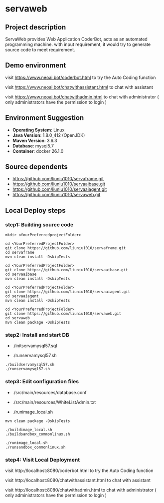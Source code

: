 # servaweb

## Project description
ServaWeb provides Web Application CoderBot, acts as an automated programming machine. with input requirement, it would try to generate source code to meet requirement.

## Demo environment
visit
https://www.neoai.bot/coderbot.html
to try the Auto Coding function

visit 
https://www.neoai.bot/chatwithassistant.html
to chat with assistant

visit
https://www.neoai.bot/chatwithadmin.html
to chat with administrator ( only administrators have the permission to login )

## Environment Suggestion

- **Operating System**: Linux
- **Java Version**: 1.8.0_412 (OpenJDK)
- **Maven Version**: 3.6.3
- **Database**: mysql5.7
- **Container**: docker 26.1.0

## Source dependents
- https://github.com/liuniu1010/servaframe.git
- https://github.com/liuniu1010/servaaibase.git
- https://github.com/liuniu1010/servaaiagent.git
- https://github.com/liuniu1010/servaweb.git

## Local Deploy steps

### step1: Building source code
<!-- setup project folder -->
```shell
mkdir <YourPreferredprojectFolder>
```

<!-- build servaframe -->
```shell
cd <YourPreferredProjectFolder>
git clone https://github.com/liuniu1010/servaframe.git
cd servaframe
mvn clean install -DskipTests
```

<!-- build servaaibase -->
```shell
cd <YourPreferredProjectFolder>
git clone https://github.com/liuniu1010/servaaibase.git
cd servaaibase
mvn clean install -DskipTests
```

<!-- build servaaiagent -->
```shell
cd <YourPreferredProjectFolder>
git clone https://github.com/liuniu1010/servaaiagent.git
cd servaaiagent
mvn clean install -DskipTests
```

<!-- build servaweb -->
```shell
cd <YourPreferredProjectFolder>
git clone https://github.com/liuniu1010/servaweb.git
cd servaweb
mvn clean package -DskipTests
```

### step2: Install and start DB
<!--
edit initservamysql57.sql
setup your own OpenAI api key, google api key, email configurations and sandboxip in the script
-->
- ./initservamysql57.sql

<!--
edit runservermysql57.sh
update <dbip> to the ip of the database
update <datapathonhost> to the preferred data folder on the host
update <initpathonhost> to the folder contains initservamysql57.sql
-->
- ./runservamysql57.sh

<!-- build and start db image -->
```shell
./buildservamysql57.sh
./runservamysql57.sh
```

### step3: Edit configuration files
<!-- 
   edit database.conf to point to the database
-->
- ./src/main/resources/database.conf

<!--
    edit WhiteListAdmin.txt to set the administrators
-->
- ./src/main/resources/WhiteListAdmin.txt

<!--
    edit runimage_local.sh, modify <dbIP> to the database ip
-->
- ./runimage_local.sh

<!-- build servaweb -->
```shell
mvn clean package -DskipTests
```

<!-- build local image  and common sandbox imags -->
```shell
./buildimage_local.sh
./buildsandbox_commonlinux.sh
```

<!-- start all images -->
```shell
./runimage_local.sh
./runsandbox_commonlinux.sh
```

### step4: Visit Local Deployment
visit
http://localhost:8080/coderbot.html
to try the Auto Coding function

visit 
http://localhost:8080/chatwithassistant.html
to chat with assistant

visit
http://localhost:8080/chatwithadmin.html
to chat with administrator ( only administrators have the permission to login )
